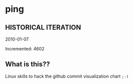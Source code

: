 # ping

## HISTORICAL ITERATION
2010-01-07

Incremented: 4602

## What is this?? 
Linux skills to hack the github commit visualization chart `;-)`
